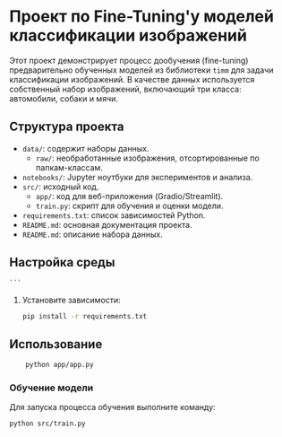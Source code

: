 # Проект по Fine-Tuning'у моделей классификации изображений

Этот проект демонстрирует процесс дообучения (fine-tuning) предварительно обученных моделей из библиотеки `timm` для задачи классификации изображений. В качестве данных используется собственный набор изображений, включающий три класса: автомобили, собаки и мячи.

## Структура проекта

- `data/`: содержит наборы данных.
    - `raw/`: необработанные изображения, отсортированные по папкам-классам.
- `notebooks/`: Jupyter ноутбуки для экспериментов и анализа.
- `src/`: исходный код.
    - `app/`: код для веб-приложения (Gradio/Streamlit).
    - `train.py`: скрипт для обучения и оценки модели.
- `requirements.txt`: список зависимостей Python.
- `README.md`: основная документация проекта.
- `README.md`: описание набора данных.

## Настройка среды
    ```
1.  Установите зависимости:
    ```bash
    pip install -r requirements.txt
    ```

## Использование
```bash
    python app/app.py
```

### Обучение модели

Для запуска процесса обучения выполните команду:

```bash
python src/train.py
```